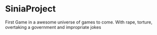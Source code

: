 # SiniaProject
First Game in a awesome universe of games to come. With rape, torture, overtaking a government and impropriate jokes
